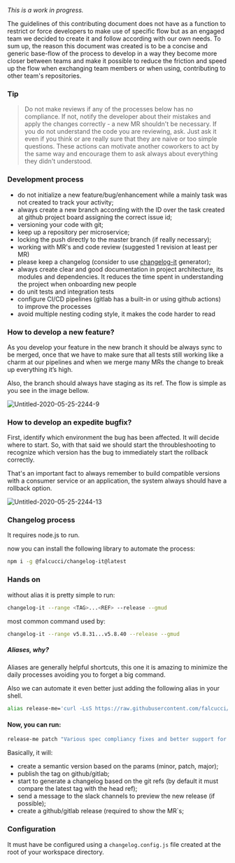 *This is a work in progress.*

The guidelines of this contributing document does not have as a function to restrict or force developers to make use of specific flow but as an engaged team we decided to create it and follow according with our own needs. To sum up, the reason this document was created is to be a concise and generic base-flow of the process to develop in a way they become more closer between teams and make it possible to reduce the friction and speed up the flow when exchanging team members or when using, contributing to other team's repositories.

### Tip

> Do not make reviews if any of the processes below has no compliance. If not, notify the developer about their mistakes and apply the changes correctly - a new MR shouldn't be necessary. If you do not understand the code you are reviewing, ask. Just ask it even if you think or are really sure that they are naive or too simple questions. These actions can motivate another coworkers to act by the same way and encourage them to ask always about everything they didn't understood.

###  Development process

- do not initialize a new feature/bug/enhancement while a mainly task was not created to track your activity;
- always create a new branch according with the ID over the task created at github project board assigning the correct issue id;
- versioning your code with git;
- keep up a repository per microservice;
- locking the push directly to the master branch (if really necessary);
- working with MR's and code review (suggested 1 revision at least per MR)
- please keep a changelog (consider to use [changelog-it](https://github.com/falcucci/changelog-it) generator);
- always create clear and good documentation in project architecture, its modules and dependencies. It reduces the time spent in understanding the project when onboarding new people
- do unit tests and integration tests
- configure CI/CD pipelines (gitlab has a built-in or using github actions) to improve the processes
- avoid multiple nesting coding style, it makes the code harder to read

### How to develop a new feature?

As you develop your feature in the new branch it should be always sync to be merged, once that we have to make sure that all tests still working like a charm at our pipelines and when we merge many MRs the change to break up everything it’s high. 

Also, the branch should always have staging as its ref. The flow is simple as you see in the image bellow.

![Untitled-2020-05-25-2244-9](https://user-images.githubusercontent.com/33763843/211507685-4b78da84-74b9-4199-87c7-58a24fc7dfeb.png)

### How to develop an expedite bugfix?

First, identify which environment the bug has been affected. It will decide where to start. So, with that said  we should start the throubleshooting to recognize which version has the bug to immediately start the rollback correctly.

That's an important fact to always remember to build compatible versions with a consumer service or an application, the system always should have a rollback option.

![Untitled-2020-05-25-2244-13](https://user-images.githubusercontent.com/33763843/211508038-d0b1f029-2ecd-4513-a555-b23569519f28.png)

### Changelog process

It requires node.js to run.

now you can install the following library to automate the process:

```bash
npm i -g @falcucci/changelog-it@latest
```

### Hands on

without alias it is pretty simple to run:

```bash
changelog-it --range <TAG>...<REF> --release --gmud 
```

most common command used by:

```bash
changelog-it --range v5.8.31...v5.8.40 --release --gmud
```

##### Aliases, why?

Aliases are generally helpful shortcuts, this one it is amazing to minimize the daily processes avoiding you to forget a big command.

Also we can automate it even better just adding the following alias in your shell.

```bash
alias release-me='curl -LsS https://raw.githubusercontent.com/falcucci/release-me/master/changelog-it.sh | bash -s $1 $2'
```

#### Now, you can run:

```bash
release-me patch "Various spec compliancy fixes and better support for smart pipelines and private methods."
```

Basically, it will:

- create a semantic version based on the params (minor, patch, major);
- publish the tag on github/gitlab;
- start to generate a changelog based on the git refs (by default it must compare the latest tag with the head ref);
- send a message to the slack channels to preview the new release (if possible);
- create a github/gitlab release (required to show the MR`s;

### Configuration

It must have be configured using a `changelog.config.js` file created at the root of your workspace directory.
